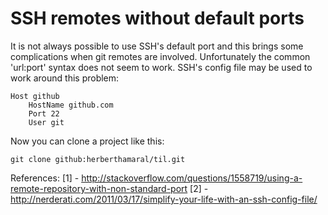 SSH remotes without default ports
=================================

It is not always possible to use SSH's default port and this brings some
complications when git remotes are involved. Unfortunately the common
'url:port' syntax does not seem to work. SSH's config file may be used to work
around this problem:

    Host github
        HostName github.com
        Port 22
        User git

Now you can clone a project like this:

    git clone github:herberthamaral/til.git


References:
[1] - http://stackoverflow.com/questions/1558719/using-a-remote-repository-with-non-standard-port
[2] - http://nerderati.com/2011/03/17/simplify-your-life-with-an-ssh-config-file/
